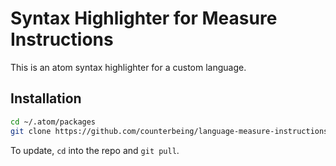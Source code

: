 # Syntax Highlighter for Measure Instructions

This is an atom syntax highlighter for a custom language.

## Installation

```bash
cd ~/.atom/packages
git clone https://github.com/counterbeing/language-measure-instructions.git
```

To update, `cd` into the repo and `git pull`.
